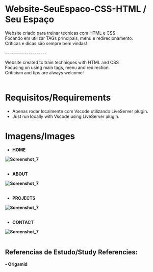 # Website-SeuEspaco-CSS-HTML  /  Seu Espaço

Website criado para treinar técnicas com HTML e CSS<br>
Focando em utilizar TAGs principais, menu e redirecionamento.<br>
Críticas e dicas são sempre bem vindas!

---------------------<br>

Website created to train techniques with HTML and CSS<br>
Focusing on using main tags, menu and redirection.<br>
Criticism and tips are always welcome!<br><br>

# Requisitos/Requirements

- Apenas rodar localmente com Vscode utilizando LiveServer plugin.<br>
- Just run locally with Vscode using LiveServer plugin.

# Imagens/Images


- <strong>HOME

![Screenshot_7](https://github.com/furlan-devs/imagens/blob/1bc3866f58525ac5817687e64d2492032bf03f0e/home-page.png)<br>
  <br>
  
- <strong>ABOUT

![Screenshot_7](https://github.com/furlan-devs/imagens/blob/ecb1f4f5b125028c23185c217e52c877c182a9b4/home-page.png)<br>
<br>

- <strong>PROJECTS

![Screenshot_7](https://github.com/furlan-devs/imagens/blob/1bc3866f58525ac5817687e64d2492032bf03f0e/project-page.png)<br>
<br>
- <strong>CONTACT

![Screenshot_7](https://github.com/furlan-devs/imagens/blob/1bc3866f58525ac5817687e64d2492032bf03f0e/contact-page.png)<br>
<br>

<h2>Referencias de Estudo/Study Referencies:</h2>
- Origamid<br>


